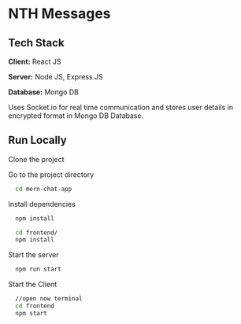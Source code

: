 # NTH Messages

## Tech Stack

**Client:** React JS

**Server:** Node JS, Express JS

**Database:** Mongo DB

Uses Socket.io for real time communication and stores user details in encrypted format in Mongo DB Database.

## Run Locally

Clone the project

Go to the project directory

```bash
  cd mern-chat-app
```

Install dependencies

```bash
  npm install
```

```bash
  cd frontend/
  npm install
```

Start the server

```bash
  npm run start
```

Start the Client

```bash
  //open now terminal
  cd frontend
  npm start
```
